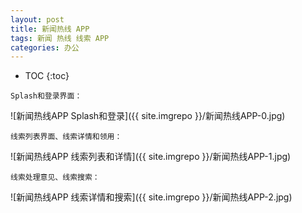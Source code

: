 ```yaml
---
layout: post
title: 新闻热线 APP
tags: 新闻 热线 线索 APP
categories: 办公
---
```


* TOC
{:toc}

`Splash和登录界面：`

![新闻热线APP Splash和登录]({{ site.imgrepo }}/新闻热线APP-0.jpg)

`线索列表界面、线索详情和领用：`

![新闻热线APP 线索列表和详情]({{ site.imgrepo }}/新闻热线APP-1.jpg)

`线索处理意见、线索搜索：`

![新闻热线APP 线索详情和搜索]({{ site.imgrepo }}/新闻热线APP-2.jpg)